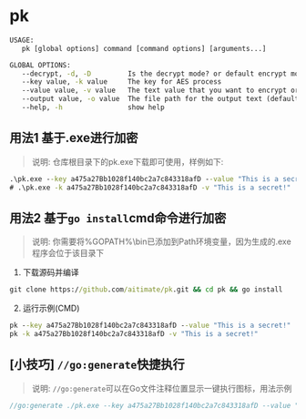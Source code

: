 # pk
```cmd
USAGE:
   pk [global options] command [command options] [arguments...]

GLOBAL OPTIONS:
   --decrypt, -d, -D         Is the decrypt mode? or default encrypt mode (default: false)
   --key value, -k value     The key for AES process
   --value value, -v value   The text value that you want to encrypt or decrypt
   --output value, -o value  The file path for the output text (default: "./.env")
   --help, -h                show help
```
## 用法1 基于.exe进行加密
> 说明: 仓库根目录下的pk.exe下载即可使用，样例如下: 
```cmd
.\pk.exe --key a475a27Bb1028f140bc2a7c843318afD --value "This is a secret!"
# .\pk.exe -k a475a27Bb1028f140bc2a7c843318afD -v "This is a secret!"
```
## 用法2 基于`go install`cmd命令进行加密
> 说明: 你需要将%GOPATH%\bin已添加到Path环境变量，因为生成的.exe程序会位于该目录下

1. 下载源码并编译
```cmd
git clone https://github.com/aitimate/pk.git && cd pk && go install
```
2. 运行示例(CMD)
```cmd
pk --key a475a27Bb1028f140bc2a7c843318afD --value "This is a secret!"
pk -k a475a27Bb1028f140bc2a7c843318afD -v "This is a secret!"
```
## [小技巧] `//go:generate`快捷执行
> 说明: `//go:generate`可以在Go文件注释位置显示一键执行图标，用法示例

```js
//go:generate ./pk.exe --key a475a27Bb1028f140bc2a7c843318afD --value "This is a secret!"
```



